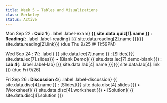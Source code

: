 ```yaml
---
title: Week 5 — Tables and Visualizations
class: Berkeley
status: Active
---
```

Mon Sep 22
: **Quiz 1**{: .label .label-exam} **{{ site.data.quiz[1].name }}**
: **Reading**{: .label .label-reading} [{{ site.data.reading[2].name }}]({{ site.data.reading[2].link}}) (due Thu 9/25 @ 11:59PM)

Wed Sep 24
: **7**{: .label} {{ site.data.lec[7].name }} 
    : [Slides]({{ site.data.lec[7].slides}})
      &#8226; [Blank Demo]( {{ site.data.lec[7].demo-blank }})
: **Lab 4**{: .label .label-lab} [{{ site.data.lab[4].name }}]({{ site.data.lab[4].link }}) (due Fri 9/26)

Fri Sep 26
: **Discussion 4**{: .label .label-discussion} {{ site.data.disc[4].name }}
   : [Slides]({{ site.data.disc[4].slides }})
     &#8226; [Worksheet]( {{ site.data.disc[4].worksheet }})
     &#8226; [Solution]( {{ site.data.disc[4].solution }})

